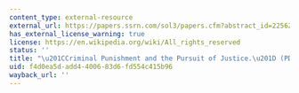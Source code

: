 ```yaml
---
content_type: external-resource
external_url: https://papers.ssrn.com/sol3/papers.cfm?abstract_id=2256245
has_external_license_warning: true
license: https://en.wikipedia.org/wiki/All_rights_reserved
status: ''
title: "\u201CCriminal Punishment and the Pursuit of Justice.\u201D (PDF)"
uid: f4d0ea5d-add4-4006-83d6-fd554c415b96
wayback_url: ''
---
```

